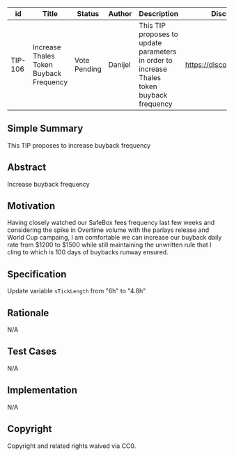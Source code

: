 | id | Title | Status | Author | Description | Discussions to | Created |
| ----------- | ----------- | ----------- | ----------- | ----------- | ----------- | ----------- |
| TIP-106 | Increase Thales Token Buyback Frequency | Vote Pending | Danijel | This TIP proposes to update parameters in order to increase Thales token buyback frequency | https://discord.gg/8bzFdpGTrp | 2022-11-21

## Simple Summary

This TIP proposes to increase buyback frequency

## Abstract

Increase buyback frequency

## Motivation

Having closely watched our SafeBox fees frequency last few weeks and considering the spike in Overtime volume with the parlays release and World Cup campaing, I am comfortable we can increase our buyback daily rate from $1200 to $1500 while still maintaining the unwritten rule that I cling to which is 100 days of buybacks runway ensured.

## Specification

Update variable `sTickLength` from "6h" to "4.8h"

## Rationale
N/A
## Test Cases
N/A
## Implementation
N/A
## Copyright
Copyright and related rights waived via CC0.
